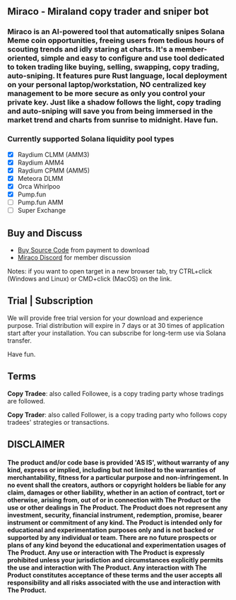 ## Miraco - Miraland copy trader and sniper bot

### Miraco is an AI-powered tool that automatically snipes Solana Meme coin opportunities, freeing users from tedious hours of scouting trends and idly staring at charts. It's a member-oriented, simple and easy to configure and use tool dedicated to token trading like buying, selling, swapping, copy trading, auto-sniping. It features pure Rust language, local deployment on your personal laptop/workstation, NO centralized key management to be more secure as only you control your private key. Just like a shadow follows the light, copy trading and auto-sniping will save you from being immersed in the market trend and charts from sunrise to midnight. Have fun.

### Currently supported Solana liquidity pool types

-   [x] Raydium CLMM (AMM3)
-   [x] Raydium AMM4
-   [x] Raydium CPMM (AMM5)
-   [x] Meteora DLMM
-   [x] Orca Whirlpoo
-   [x] Pump.fun
-   [ ] Pump.fun AMM
-   [ ] Super Exchange

## Buy and Discuss

-   [Buy Source Code](https://miraco-pay.vercel.app/) from payment to download
-   [Miraco Discord](https://discord.gg/VmBfyeM4YB) for member discussion

Notes: if you want to open target in a new browser tab, try CTRL+click (Windows and Linux) or CMD+click (MacOS) on the link.

## Trial | Subscription

We will provide free trial version for your download and experience purpose. Trial distribution will expire in 7 days or at 30 times of application start after your installation. You can subscribe for long-term use via Solana transfer.

Have fun.

## Terms

**Copy Tradee**: also called Followee, is a copy trading party whose tradings are followed.

**Copy Trader**: also called Follower, is a copy trading party who follows copy tradees' strategies or transactions.

<div>

## DISCLAIMER

#### The product and/or code base is provided 'AS IS', without warranty of any kind, express or implied, including but not limited to the warranties of merchantability, fitness for a particular purpose and non-infringement. In no event shall the creators, authors or copyright holders be liable for any claim, damages or other liability, whether in an action of contract, tort or otherwise, arising from, out of or in connection with The Product or the use or other dealings in The Product. The Product does not represent any investment, security, financial instrument, redemption, promise, bearer instrument or commitment of any kind. The Product is intended only for educational and experimentation purposes only and is not backed or supported by any individual or team. There are no future prospects or plans of any kind beyond the educational and experimentation usages of The Product. Any use or interaction with The Product is expressly prohibited unless your jurisdiction and circumstances explicitly permits the use and interaction with The Product. Any interaction with The Product constitutes acceptance of these terms and the user accepts all responsibility and all risks associated with the use and interaction with The Product.

</div>
